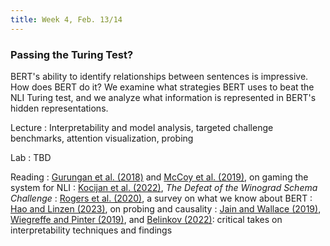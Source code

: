 ```yaml
---
title: Week 4, Feb. 13/14
---
```


### Passing the Turing Test?

BERT's ability to identify relationships between sentences is impressive. How does BERT do it? We examine what strategies BERT uses to beat the NLI Turing test, and we analyze what information is represented in BERT's hidden representations.

Lecture
: Interpretability and model analysis, targeted challenge benchmarks, attention visualization, probing

Lab
: TBD

Reading
: [Gurungan et al. (2018)](https://aclanthology.org/N18-2017/) and [McCoy et al. (2019)](https://arxiv.org/abs/1902.01007), on gaming the system for NLI
: [Kocijan et al. (2022)](https://arxiv.org/abs/2201.02387), _The Defeat of the Winograd Schema Challenge_
: [Rogers et al. (2020)](https://arxiv.org/abs/2002.12327), a survey on what we know about BERT
: [Hao and Linzen (2023)](https://arxiv.org/abs/2310.15151), on probing and causality 
: [Jain and Wallace (2019)](https://arxiv.org/abs/1902.10186), [Wiegreffe and Pinter (2019)](https://arxiv.org/abs/1908.04626), and [Belinkov (2022)](https://aclanthology.org/2022.cl-1.7/): critical takes on interpretability techniques and findings